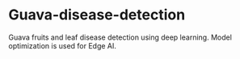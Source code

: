 # Guava-disease-detection
Guava fruits and leaf disease detection using deep learning. Model optimization is used for Edge AI.
